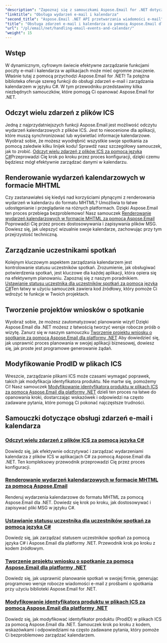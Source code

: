 ```yaml
---
"description": "Zapoznaj się z samouczkami Aspose.Email for .NET dotyczącymi obsługi zdarzeń e-mail i zarządzania kalendarzem. Poznaj techniki efektywnego ulepszania aplikacji C#."
"linktitle": "Obsługa wydarzeń e-mail i kalendarza"
"second_title": "Aspose.Email .NET API przetwarzania wiadomości e-mail"
"title": "Obsługa zdarzeń e-mail i kalendarza za pomocą Aspose.Email dla platformy .NET"
"url": "/pl/email/net/handling-email-events-and-calendar/"
"weight": 15
---
```


## Wstęp

W dynamicznym, cyfrowym świecie efektywne zarządzanie funkcjami poczty e-mail i kalendarza w aplikacjach może mieć ogromne znaczenie. Właśnie tutaj z pomocą przychodzi Aspose.Email for .NET! Ta potężna biblioteka oferuje szereg funkcji do obsługi zdarzeń e-mail i zarządzania kalendarzem w języku C#. W tym przewodniku przedstawimy kilka niezbędnych samouczków, które pomogą Ci opanować Aspose.Email for .NET.

## Odczyt wielu zdarzeń z plików ICS

Jedną z najprzydatniejszych funkcji Aspose.Email jest możliwość odczytu wydarzeń kalendarzowych z plików ICS. Jest to nieocenione dla aplikacji, które muszą synchronizować lub wyświetlać informacje kalendarzowe. Wyobraź sobie, że możesz wyodrębnić wszystkie swoje spotkania za pomocą zaledwie kilku linijek kodu! Sprawdź nasz szczegółowy samouczek, jak to zrobić. [Odczyt wielu zdarzeń z plików ICS za pomocą języka C#](./read-multiple-events-from-ics-files-with-csharp/)Przeprowadzi Cię krok po kroku przez proces konfiguracji, dzięki czemu będziesz mógł efektywnie zarządzać danymi w kalendarzu. 

## Renderowanie wydarzeń kalendarzowych w formacie MHTML 

Czy zastanawiałeś się kiedyś nad korzyściami płynącymi z renderowania wydarzeń w kalendarzu do formatu MHTML? Umożliwia to łatwe udostępnianie i przeglądanie na różnych platformach. Dzięki Aspose.Email ten proces przebiega bezproblemowo! Nasz samouczek [Renderowanie wydarzeń kalendarzowych w formacie MHTML za pomocą Aspose.Email](./render-calendar-events-in-mhtml/) Poprowadzi Cię przez proces dostosowywania i zapisywania plików MSG. Dowiesz się, jak ulepszyć wizualnie swoje kalendarze, zachowując przy tym przejrzystość techniczną.

## Zarządzanie uczestnikami spotkań

Kolejnym kluczowym aspektem zarządzania kalendarzem jest kontrolowanie statusu uczestników spotkań. Zrozumienie, jak obsługiwać potwierdzenia spotkań, jest kluczowe dla każdej aplikacji, która opiera się na efektywnym planowaniu. Zapoznaj się z naszym poradnikiem. [Ustawianie statusu uczestnika dla uczestników spotkań za pomocą języka C#](./setting-participant-status-for-appointment-attendees/)Ten łatwy w użyciu samouczek zawiera kod źródłowy, który pomoże Ci wdrożyć te funkcje w Twoich projektach.

## Tworzenie projektów wniosków o spotkanie 

Wyobraź sobie, że możesz zautomatyzować planowanie wizyt! Dzięki Aspose.Email dla .NET możesz z łatwością tworzyć wersje robocze próśb o wizytę. Zanurz się w naszym samouczku [Tworzenie projektu wniosku o spotkanie za pomocą Aspose.Email dla platformy .NET](./creating-draft-appointment-request/) Aby dowiedzieć się, jak usprawnić proces planowania w swojej aplikacji biznesowej, dowiesz się, jak proste jest programowe generowanie żądań.

## Modyfikowanie ProdID w plikach ICS 

Wreszcie, zarządzanie plikami ICS może czasami wymagać poprawek, takich jak modyfikacja identyfikatora produktu. Nie martw się, pomożemy Ci! Nasz samouczek [Modyfikowanie identyfikatora produktu w plikach ICS za pomocą Aspose.Email dla platformy .NET](./modify-prodid-in-ics-files/) dzieli ten proces na łatwe do opanowania kroki, dostarczając wskazówek i odpowiedzi na często zadawane pytania, które pomogą Ci pokonać najczęstsze trudności.

## Samouczki dotyczące obsługi zdarzeń e-mail i kalendarza
### [Odczyt wielu zdarzeń z plików ICS za pomocą języka C#](./read-multiple-events-from-ics-files-with-csharp/)
Dowiedz się, jak efektywnie odczytywać i zarządzać wydarzeniami kalendarza z plików ICS w aplikacjach C# za pomocą Aspose.Email dla .NET. Ten kompleksowy przewodnik przeprowadzi Cię przez proces konfiguracji.
### [Renderowanie wydarzeń kalendarzowych w formacie MHTML za pomocą Aspose.Email](./render-calendar-events-in-mhtml/)
Renderuj wydarzenia kalendarzowe do formatu MHTML za pomocą Aspose.Email dla .NET. Dowiedz się krok po kroku, jak dostosowywać i zapisywać pliki MSG w języku C#.
### [Ustawianie statusu uczestnika dla uczestników spotkań za pomocą języka C#](./setting-participant-status-for-appointment-attendees/)
Dowiedz się, jak zarządzać statusem uczestników spotkań za pomocą języka C# i Aspose.Email dla platformy .NET. Przewodnik krok po kroku z kodem źródłowym.
### [Tworzenie projektu wniosku o spotkanie za pomocą Aspose.Email dla platformy .NET](./creating-draft-appointment-request/)
Dowiedz się, jak usprawnić planowanie spotkań w swojej firmie, generując programowo wersje robocze wiadomości e-mail z prośbami o spotkania przy użyciu biblioteki Aspose.Email for .NET.
### [Modyfikowanie identyfikatora produktu w plikach ICS za pomocą Aspose.Email dla platformy .NET](./modify-prodid-in-ics-files/)
Dowiedz się, jak modyfikować identyfikator produktu (ProdID) w plikach ICS za pomocą Aspose.Email dla .NET. Samouczek krok po kroku z kodem, wskazówkami i odpowiedziami na często zadawane pytania, który pomoże Ci bezproblemowo zarządzać kalendarzem.